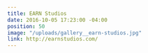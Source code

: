 ```yaml
---
title: EARN Studios
date: 2016-10-05 17:23:00 -04:00
position: 50
image: "/uploads/gallery__earn-studios.jpg"
link: http://earnstudios.com/
---
```


